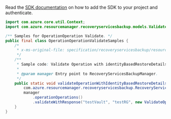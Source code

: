 Read the [SDK documentation](https://github.com/Azure/azure-sdk-for-java/blob/azure-resourcemanager-recoveryservicesbackup_1.0.0-beta.2/sdk/recoveryservicesbackup/azure-resourcemanager-recoveryservicesbackup/README.md) on how to add the SDK to your project and authenticate.

```java
import com.azure.core.util.Context;
import com.azure.resourcemanager.recoveryservicesbackup.models.ValidateOperationRequest;

/** Samples for OperationOperation Validate. */
public final class OperationOperationValidateSamples {
    /*
     * x-ms-original-file: specification/recoveryservicesbackup/resource-manager/Microsoft.RecoveryServices/stable/2021-07-01/examples/AzureIaasVm/ValidateOperation_RestoreDisk_IdentityBasedRestoreDetails.json
     */
    /**
     * Sample code: Validate Operation with identityBasedRestoreDetails.
     *
     * @param manager Entry point to RecoveryServicesBackupManager.
     */
    public static void validateOperationWithIdentityBasedRestoreDetails(
        com.azure.resourcemanager.recoveryservicesbackup.RecoveryServicesBackupManager manager) {
        manager
            .operationOperations()
            .validateWithResponse("testVault", "testRG", new ValidateOperationRequest(), Context.NONE);
    }
}
```
